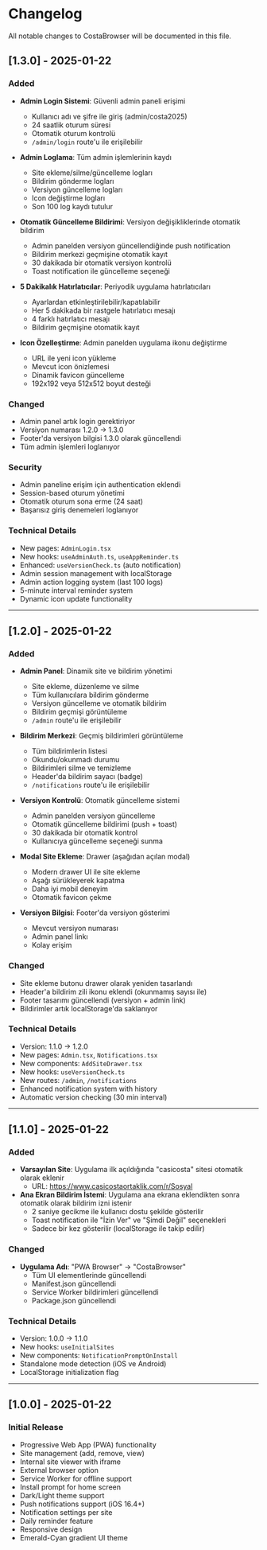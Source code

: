 # Changelog

All notable changes to CostaBrowser will be documented in this file.

## [1.3.0] - 2025-01-22

### Added
- **Admin Login Sistemi**: Güvenli admin paneli erişimi
  - Kullanıcı adı ve şifre ile giriş (admin/costa2025)
  - 24 saatlik oturum süresi
  - Otomatik oturum kontrolü
  - `/admin/login` route'u ile erişilebilir

- **Admin Loglama**: Tüm admin işlemlerinin kaydı
  - Site ekleme/silme/güncelleme logları
  - Bildirim gönderme logları
  - Versiyon güncelleme logları
  - Icon değiştirme logları
  - Son 100 log kaydı tutulur

- **Otomatik Güncelleme Bildirimi**: Versiyon değişikliklerinde otomatik bildirim
  - Admin panelden versiyon güncellendiğinde push notification
  - Bildirim merkezi geçmişine otomatik kayıt
  - 30 dakikada bir otomatik versiyon kontrolü
  - Toast notification ile güncelleme seçeneği

- **5 Dakikalık Hatırlatıcılar**: Periyodik uygulama hatırlatıcıları
  - Ayarlardan etkinleştirilebilir/kapatılabilir
  - Her 5 dakikada bir rastgele hatırlatıcı mesajı
  - 4 farklı hatırlatıcı mesajı
  - Bildirim geçmişine otomatik kayıt

- **Icon Özelleştirme**: Admin panelden uygulama ikonu değiştirme
  - URL ile yeni icon yükleme
  - Mevcut icon önizlemesi
  - Dinamik favicon güncelleme
  - 192x192 veya 512x512 boyut desteği

### Changed
- Admin panel artık login gerektiriyor
- Versiyon numarası 1.2.0 → 1.3.0
- Footer'da versiyon bilgisi 1.3.0 olarak güncellendi
- Tüm admin işlemleri loglanıyor

### Security
- Admin paneline erişim için authentication eklendi
- Session-based oturum yönetimi
- Otomatik oturum sona erme (24 saat)
- Başarısız giriş denemeleri loglanıyor

### Technical Details
- New pages: `AdminLogin.tsx`
- New hooks: `useAdminAuth.ts`, `useAppReminder.ts`
- Enhanced: `useVersionCheck.ts` (auto notification)
- Admin session management with localStorage
- Admin action logging system (last 100 logs)
- 5-minute interval reminder system
- Dynamic icon update functionality

---

## [1.2.0] - 2025-01-22

### Added
- **Admin Panel**: Dinamik site ve bildirim yönetimi
  - Site ekleme, düzenleme ve silme
  - Tüm kullanıcılara bildirim gönderme
  - Versiyon güncelleme ve otomatik bildirim
  - Bildirim geçmişi görüntüleme
  - `/admin` route'u ile erişilebilir

- **Bildirim Merkezi**: Geçmiş bildirimleri görüntüleme
  - Tüm bildirimlerin listesi
  - Okundu/okunmadı durumu
  - Bildirimleri silme ve temizleme
  - Header'da bildirim sayacı (badge)
  - `/notifications` route'u ile erişilebilir

- **Versiyon Kontrolü**: Otomatik güncelleme sistemi
  - Admin panelden versiyon güncelleme
  - Otomatik güncelleme bildirimi (push + toast)
  - 30 dakikada bir otomatik kontrol
  - Kullanıcıya güncelleme seçeneği sunma

- **Modal Site Ekleme**: Drawer (aşağıdan açılan modal)
  - Modern drawer UI ile site ekleme
  - Aşağı sürükleyerek kapatma
  - Daha iyi mobil deneyim
  - Otomatik favicon çekme

- **Versiyon Bilgisi**: Footer'da versiyon gösterimi
  - Mevcut versiyon numarası
  - Admin panel linkı
  - Kolay erişim

### Changed
- Site ekleme butonu drawer olarak yeniden tasarlandı
- Header'a bildirim zili ikonu eklendi (okunmamış sayısı ile)
- Footer tasarımı güncellendi (versiyon + admin link)
- Bildirimler artık localStorage'da saklanıyor

### Technical Details
- Version: 1.1.0 → 1.2.0
- New pages: `Admin.tsx`, `Notifications.tsx`
- New components: `AddSiteDrawer.tsx`
- New hooks: `useVersionCheck.ts`
- New routes: `/admin`, `/notifications`
- Enhanced notification system with history
- Automatic version checking (30 min interval)

---

## [1.1.0] - 2025-01-22

### Added
- **Varsayılan Site**: Uygulama ilk açıldığında "casicosta" sitesi otomatik olarak eklenir
  - URL: https://www.casicostaortaklik.com/r/Sosyal
- **Ana Ekran Bildirim İstemi**: Uygulama ana ekrana eklendikten sonra otomatik olarak bildirim izni istenir
  - 2 saniye gecikme ile kullanıcı dostu şekilde gösterilir
  - Toast notification ile "İzin Ver" ve "Şimdi Değil" seçenekleri
  - Sadece bir kez gösterilir (localStorage ile takip edilir)

### Changed
- **Uygulama Adı**: "PWA Browser" → "CostaBrowser"
  - Tüm UI elementlerinde güncellendi
  - Manifest.json güncellendi
  - Service Worker bildirimleri güncellendi
  - Package.json güncellendi

### Technical Details
- Version: 1.0.0 → 1.1.0
- New hooks: `useInitialSites`
- New components: `NotificationPromptOnInstall`
- Standalone mode detection (iOS ve Android)
- LocalStorage initialization flag

---

## [1.0.0] - 2025-01-22

### Initial Release
- Progressive Web App (PWA) functionality
- Site management (add, remove, view)
- Internal site viewer with iframe
- External browser option
- Service Worker for offline support
- Install prompt for home screen
- Dark/Light theme support
- Push notifications support (iOS 16.4+)
- Notification settings per site
- Daily reminder feature
- Responsive design
- Emerald-Cyan gradient UI theme

